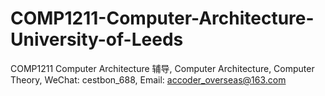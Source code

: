 # COMP1211-Computer-Architecture-University-of-Leeds
COMP1211 Computer Architecture 辅导, Computer Architecture, Computer Theory, WeChat: cestbon_688, Email: accoder_overseas@163.com

